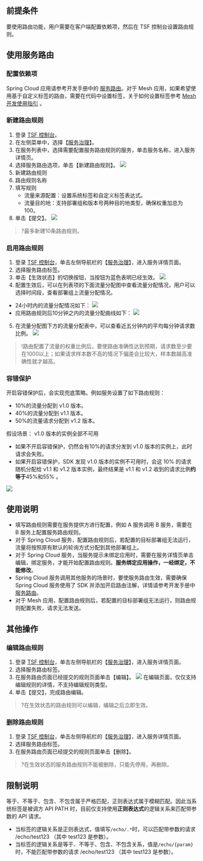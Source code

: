 ## 前提条件
要使用路由功能，用户需要在客户端配置依赖项，然后在 TSF 控制台设置路由规则。

## 使用服务路由
### 配置依赖项
Spring Cloud 应用请参考开发手册中的 [服务路由](https://cloud.tencent.com/document/product/649/33887)。对于 Mesh 应用，如果希望使用基于自定义标签的路由，需要在代码中设置标签，关于如何设置标签参考 [Mesh 开发使用指引](<https://cloud.tencent.com/document/product/649/19049>) 。

### 新建路由规则
1. 登录 [TSF 控制台](https://console.cloud.tencent.com/tsf)。
2. 在左侧菜单中，选择【[服务治理](https://console.cloud.tencent.com/tsf/service)】。
3. 在服务列表中，选择需要配置服务路由规则的服务，单击服务名称，进入服务详情页。
4. 选择服务路由选项，单击【新建路由规则】。
   ![](https://main.qcloudimg.com/raw/26231db73582d6696d4431c067f638f0.png)
5. 新建路由规则
  1. 路由规则名称
  2. 填写规则
     - 流量来源配置：设置系统标签和自定义标签表达式。
     - 流量目的地：支持部署组和版本号两种目的地类型，确保权重加总为100。
  3. 单击【提交】。
   ![](https://main.qcloudimg.com/raw/e85f891d4d0e86b7781f07c77c73e0ab.png)
 >?最多新建10条路由规则。



### 启用路由规则
1. 登录 [TSF 控制台](https://console.cloud.tencent.com/tsf)，单击左侧导航栏的【[服务治理](https://console.cloud.tencent.com/tsf/service)】，进入服务详情页面。
2. 选择服务路由标签。
3. 单击【生效状态】的切换按钮，当按钮为蓝色表明已经生效。
![](https://main.qcloudimg.com/raw/3bba1cbad728d64cf67febe35578ea1f.png)
4. 配置生效后，可以在列表项的下面流量分配图中查看流量分配情况，用户可以选择时间段，查看部署组上流量分配情况。
  - 24小时内的流量分配情况如下：
 ![](https://main.qcloudimg.com/raw/9d5d43a878664ca9e80aaa5a0790d22d.png)
  - 应用路由规则后10分钟之内的流量分配曲线如下：
 ![](https://main.qcloudimg.com/raw/d99d5b0a5ea68dacfd6c2106ea56725f.png)
5. 在流量分配图下方的流量分配表中，可以查看近五分钟内的平均每分钟请求数比例。
 ![](https://main.qcloudimg.com/raw/b301b107ffd5a32eaf211df4f6e0212f.png)

>!路由配置了流量的权重比例后，要使路由准确性达到预期，请求数至少要在1000以上；如果请求样本数不高的情况下偏差会比较大，样本数越高准确性就才越高。

### 容错保护
开启容错保护后，会实现兜底策略。例如服务设置了如下路由规则：
- 10%的流量分配到 v1.0 版本。
- 40%的流量分配到 v1.1 版本。
- 50%的流量请求分配到 v1.2 版本。

假设场景： v1.0 版本的实例全部不可用
- 如果不开启容错保护，仍然会有10%的请求分发到 v1.0 版本的实例上，此时请求会失败。
- 如果开启容错保护，SDK 发现 v1.0 版本的实例不可用时，会这 10% 的请求随机分配给  v1.1 和 v1.2 版本实例，最终结果是 v1.1 和 v1.2 收到的请求比例**约等于**45%和55% 。

![](https://main.qcloudimg.com/raw/52bfa3fe8d8223f7580b09a403999051.png)

## 使用说明
- 填写路由规则需要在服务提供方进行配置，例如 A 服务调用 B 服务，需要在 B 服务上配置服务路由规则。
- 对于 Spring Cloud 服务，配置路由规则后，若配置的目标部署组无法运行，流量将按照原有默认的轮询方式分配到其他部署组上。
- 对于 Spring Cloud 服务，当服务提示未绑定应用时，需要在服务详情页单击编辑，绑定服务，才能开始配置路由规则。**服务绑定应用操作，一经绑定，不能修改**。
- Spring Cloud 服务调用其他服务的场景时，要使服务路由生效，需要确保 Spring Cloud 服务使用了 SDK 并添加开启路由注解，详情请参考开发手册中 [服务路由](https://cloud.tencent.com/document/product/649/33887)。
- 对于 Mesh 应用，配置路由规则后，若配置的目标部署组无法运行，则路由规则配置失败，请求无法发送。

## 其他操作
### 编辑路由规则
1. 登录 [TSF 控制台](https://console.cloud.tencent.com/tsf)，单击左侧导航栏的【[服务治理](https://console.cloud.tencent.com/tsf/service)】，进入服务详情页面。
2. 选择服务路由标签。
3. 在服务路由页面已经提交的规则页面单击【编辑】。
   ![](https://main.qcloudimg.com/raw/e9becdd36b5d67e845eac18e229104da.png)
   在编辑页面，仅仅支持编辑规则的详情，不支持编辑规则类型。
4. 单击【提交】，完成路由编辑。
>?在生效状态的路由规则可以编辑，编辑之后立即生效。


### 删除路由规则
1. 登录 [TSF 控制台](https://console.cloud.tencent.com/tsf)，单击左侧导航栏的【[服务治理](https://console.cloud.tencent.com/tsf/service)】，进入服务详情页面。
2. 选择服务路由标签。
3. 在服务路由页面已经提交的规则页面单击【删除】。
>?在生效状态的服务路由规则不能被删除，只能先停用，再删除。



## 限制说明
等于、不等于、包含、不包含属于严格匹配，正则表达式属于模糊匹配。因此当系统标签是被调方 API PATH 时，目前仅支持使用**正则表达式**的逻辑关系来匹配带参数的 API 请求。
- 当标签的逻辑关系是正则表达式，值填写`/echo/.*`时，可以匹配带参数的请求 /echo/test123 （其中 test123 是参数）。
- 当标签的逻辑关系是等于、不等于、包含、不包含关系，值是`/echo/{param}`时，不能匹配带参数的请求 /echo/test123 （其中 test123 是参数）。
